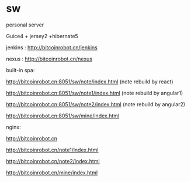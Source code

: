 # sw
personal server

Guice4 + jersey2 +hibernate5 

jenkins : http://bitcoinrobot.cn/jenkins

nexus : http://bitcoinrobot.cn/nexus

built-in spa:

http://bitcoinrobot.cn:8051/sw/note/index.html (note rebuild by react)

http://bitcoinrobot.cn:8051/sw/note1/index.html (note rebuild by angular1)

http://bitcoinrobot.cn:8051/sw/note2/index.html (note rebuild by angular2)

http://bitcoinrobot.cn:8051/sw/mine/index.html

nginx:

http://bitcoinrobot.cn

http://bitcoinrobot.cn/note1/index.html

http://bitcoinrobot.cn/note2/index.html

http://bitcoinrobot.cn/mine/index.html
